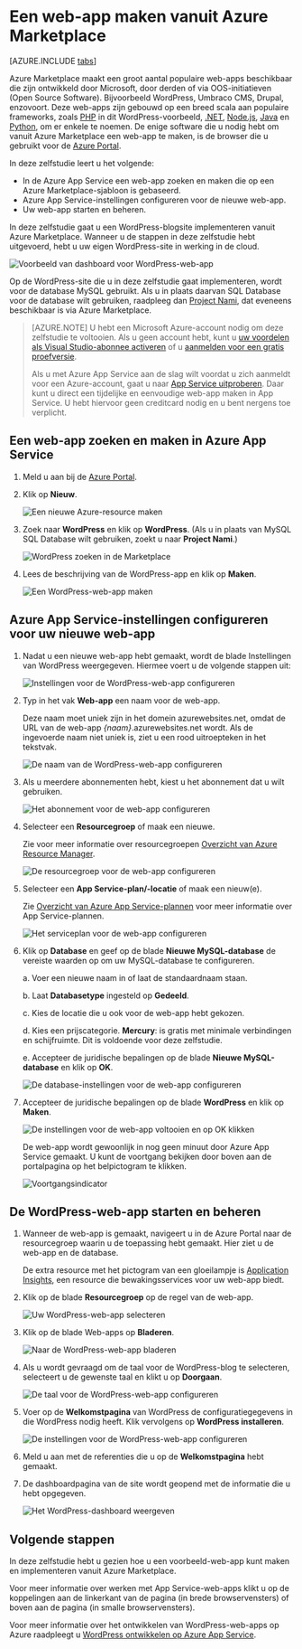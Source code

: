 <properties
    pageTitle="Een web-app maken vanuit Azure Marketplace | Microsoft Azure"
    description="Lees hoe u vanuit Azure Marketplace een nieuwe WordPress-web-app maakt met behulp van de Azure Portal."
    services="app-service\web"
    documentationCenter=""
    authors="rmcmurray"
    manager="wpickett"
    editor=""/>

<tags
    ms.service="app-service-web"
    ms.workload="na"
    ms.tgt_pltfrm="na"
    ms.devlang="na"
    ms.topic="get-started-article"
    ms.date="09/20/2016"
    ms.author="robmcm"/>


<!-- Note: This article replaces web-sites-php-web-site-gallery.md -->

# Een web-app maken vanuit Azure Marketplace

[AZURE.INCLUDE [tabs](../../includes/app-service-web-get-started-nav-tabs.md)]

Azure Marketplace maakt een groot aantal populaire web-apps beschikbaar die zijn ontwikkeld door Microsoft, door derden of via OOS-initiatieven (Open Source Software). Bijvoorbeeld WordPress, Umbraco CMS, Drupal, enzovoort. Deze web-apps zijn gebouwd op een breed scala aan populaire frameworks, zoals [PHP] in dit WordPress-voorbeeld, [.NET], [Node.js], [Java] en [Python], om er enkele te noemen. De enige software die u nodig hebt om vanuit Azure Marketplace een web-app te maken, is de browser die u gebruikt voor de [Azure Portal].

In deze zelfstudie leert u het volgende:

* In de Azure App Service een web-app zoeken en maken die op een Azure Marketplace-sjabloon is gebaseerd.
* Azure App Service-instellingen configureren voor de nieuwe web-app.
* Uw web-app starten en beheren.

In deze zelfstudie gaat u een WordPress-blogsite implementeren vanuit Azure Marketplace. Wanneer u de stappen in deze zelfstudie hebt uitgevoerd, hebt u uw eigen WordPress-site in werking in de cloud.

![Voorbeeld van dashboard voor WordPress-web-app][WordPressDashboard1]

Op de WordPress-site die u in deze zelfstudie gaat implementeren, wordt voor de database MySQL gebruikt. Als u in plaats daarvan SQL Database voor de database wilt gebruiken, raadpleeg dan [Project Nami], dat eveneens beschikbaar is via Azure Marketplace.

> [AZURE.NOTE]
> U hebt een Microsoft Azure-account nodig om deze zelfstudie te voltooien. Als u geen account hebt, kunt u [uw voordelen als Visual Studio-abonnee activeren][activeren] of u [aanmelden voor een gratis proefversie][gratis proefversie].
>
> Als u met Azure App Service aan de slag wilt voordat u zich aanmeldt voor een Azure-account, gaat u naar [App Service uitproberen]. Daar kunt u direct een tijdelijke en eenvoudige web-app maken in App Service. U hebt hiervoor geen creditcard nodig en u bent nergens toe verplicht.

## Een web-app zoeken en maken in Azure App Service

1. Meld u aan bij de [Azure Portal].

1. Klik op **Nieuw**.
    
    ![Een nieuwe Azure-resource maken][MarketplaceStart]
    
1. Zoek naar **WordPress** en klik op **WordPress**. (Als u in plaats van MySQL SQL Database wilt gebruiken, zoekt u naar **Project Nami**.)

    ![WordPress zoeken in de Marketplace][MarketplaceSearch]
    
1. Lees de beschrijving van de WordPress-app en klik op **Maken**.

    ![Een WordPress-web-app maken][MarketplaceCreate]

## Azure App Service-instellingen configureren voor uw nieuwe web-app

1. Nadat u een nieuwe web-app hebt gemaakt, wordt de blade Instellingen van WordPress weergegeven. Hiermee voert u de volgende stappen uit:

    ![Instellingen voor de WordPress-web-app configureren][ConfigStart]

1. Typ in het vak **Web-app** een naam voor de web-app.

    Deze naam moet uniek zijn in het domein azurewebsites.net, omdat de URL van de web-app *{naam}*.azurewebsites.net wordt. Als de ingevoerde naam niet uniek is, ziet u een rood uitroepteken in het tekstvak.

    ![De naam van de WordPress-web-app configureren][ConfigAppName]

1. Als u meerdere abonnementen hebt, kiest u het abonnement dat u wilt gebruiken. 

    ![Het abonnement voor de web-app configureren][ConfigSubscription]

1. Selecteer een **Resourcegroep** of maak een nieuwe.

    Zie voor meer informatie over resourcegroepen [Overzicht van Azure Resource Manager][Resourcegroepen].

    ![De resourcegroep voor de web-app configureren][ConfigResourceGroup]

1. Selecteer een **App Service-plan/-locatie** of maak een nieuw(e).

    Zie [Overzicht van Azure App Service-plannen][AzureAppServicePlans] voor meer informatie over App Service-plannen. 

    ![Het serviceplan voor de web-app configureren][ConfigServicePlan]

1. Klik op **Database** en geef op de blade **Nieuwe MySQL-database** de vereiste waarden op om uw MySQL-database te configureren.

    a. Voer een nieuwe naam in of laat de standaardnaam staan.

    b. Laat **Databasetype** ingesteld op **Gedeeld**.

    c. Kies de locatie die u ook voor de web-app hebt gekozen.

    d. Kies een prijscategorie. **Mercury**: is gratis met minimale verbindingen en schijfruimte. Dit is voldoende voor deze zelfstudie.

    e. Accepteer de juridische bepalingen op de blade **Nieuwe MySQL-database** en klik op **OK**. 

    ![De database-instellingen voor de web-app configureren][ConfigDatabase]

1. Accepteer de juridische bepalingen op de blade **WordPress** en klik op **Maken**. 

    ![De instellingen voor de web-app voltooien en op OK klikken][ConfigFinished]

    De web-app wordt gewoonlijk in nog geen minuut door Azure App Service gemaakt. U kunt de voortgang bekijken door boven aan de portalpagina op het belpictogram te klikken.

    ![Voortgangsindicator][ConfigProgress]

## De WordPress-web-app starten en beheren
    
1. Wanneer de web-app is gemaakt, navigeert u in de Azure Portal naar de resourcegroep waarin u de toepassing hebt gemaakt. Hier ziet u de web-app en de database.

    De extra resource met het pictogram van een gloeilampje is [Application Insights][ApplicationInsights], een resource die bewakingsservices voor uw web-app biedt.

1. Klik op de blade **Resourcegroep** op de regel van de web-app.

    ![Uw WordPress-web-app selecteren][WordPressSelect]

1. Klik op de blade Web-apps op **Bladeren**.

    ![Naar de WordPress-web-app bladeren][WordPressBrowse]

1. Als u wordt gevraagd om de taal voor de WordPress-blog te selecteren, selecteert u de gewenste taal en klikt u op **Doorgaan**.

    ![De taal voor de WordPress-web-app configureren][WordPressLanguage]

1. Voer op de **Welkomstpagina** van WordPress de configuratiegegevens in die WordPress nodig heeft. Klik vervolgens op **WordPress installeren**.

    ![De instellingen voor de WordPress-web-app configureren][WordPressConfigure]

1. Meld u aan met de referenties die u op de **Welkomstpagina** hebt gemaakt.  

1. De dashboardpagina van de site wordt geopend met de informatie die u hebt opgegeven.    

    ![Het WordPress-dashboard weergeven][WordPressDashboard2]

## Volgende stappen

In deze zelfstudie hebt u gezien hoe u een voorbeeld-web-app kunt maken en implementeren vanuit Azure Marketplace.

Voor meer informatie over werken met App Service-web-apps klikt u op de koppelingen aan de linkerkant van de pagina (in brede browservensters) of boven aan de pagina (in smalle browservensters).

Voor meer informatie over het ontwikkelen van WordPress-web-apps op Azure raadpleegt u [WordPress ontwikkelen op Azure App Service][WordPressOnAzure]. 

<!-- URL List -->

[PHP]: https://azure.microsoft.com/develop/php/
[.NET]: https://azure.microsoft.com/develop/net/
[Node.js]: https://azure.microsoft.com/develop/nodejs/
[Java]: https://azure.microsoft.com/develop/java/
[Python]: https://azure.microsoft.com/develop/python/
[activeren]: https://azure.microsoft.com/pricing/member-offers/msdn-benefits-details/
[gratis proefversie]: https://azure.microsoft.com/pricing/free-trial/
[App Service uitproberen]: http://go.microsoft.com/fwlink/?LinkId=523751
[Resourcegroepen]: ../resource-group-overview.md
[AzureAppServicePlans]: ../app-service/azure-web-sites-web-hosting-plans-in-depth-overview.md
[ApplicationInsights]: https://azure.microsoft.com/services/application-insights/
[Azure Portal]: https://portal.azure.com/
[Project Nami]: http://projectnami.org/
[WordPressOnAzure]: ./develop-wordpress-on-app-service-web-apps.md

<!-- IMG List -->

[MarketplaceStart]: ./media/app-service-web-create-web-app-from-marketplace/marketplacestart.png
[MarketplaceSearch]: ./media/app-service-web-create-web-app-from-marketplace/marketplacesearch.png
[MarketplaceCreate]: ./media/app-service-web-create-web-app-from-marketplace/marketplacecreate.png
[ConfigStart]: ./media/app-service-web-create-web-app-from-marketplace/configstart.png
[ConfigAppName]: ./media/app-service-web-create-web-app-from-marketplace/configappname.png
[ConfigSubscription]: ./media/app-service-web-create-web-app-from-marketplace/configsubscription.png
[ConfigResourceGroup]: ./media/app-service-web-create-web-app-from-marketplace/configresourcegroup.png
[ConfigServicePlan]: ./media/app-service-web-create-web-app-from-marketplace/configserviceplan.png
[ConfigDatabase]: ./media/app-service-web-create-web-app-from-marketplace/configdatabase.png
[ConfigFinished]: ./media/app-service-web-create-web-app-from-marketplace/configfinished.png
[ConfigProgress]: ./media/app-service-web-create-web-app-from-marketplace/configprogress.png
[WordPressSelect]: ./media/app-service-web-create-web-app-from-marketplace/wpselect.png
[WordPressBrowse]: ./media/app-service-web-create-web-app-from-marketplace/wpbrowse.png
[WordPressLanguage]: ./media/app-service-web-create-web-app-from-marketplace/wplanguage.png
[WordPressDashboard1]: ./media/app-service-web-create-web-app-from-marketplace/wpdashboard1.png
[WordPressDashboard2]: ./media/app-service-web-create-web-app-from-marketplace/wpdashboard2.png
[WordPressConfigure]: ./media/app-service-web-create-web-app-from-marketplace/wpconfigure.png



<!--HONumber=Sep16_HO4-->


